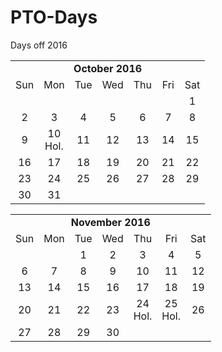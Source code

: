 # PTO-Days
Days off 2016

<TABLE>
<TR><TD COLSPAN="7" ALIGN=center><B>October 2016</B></TD></TR>

<TR><TD ALIGN=center>Sun</TD>
<TD ALIGN=center>Mon</TD><TD ALIGN=center>Tue</TD><TD ALIGN=center>Wed</TD><TD ALIGN=center>Thu</TD><TD ALIGN=center>Fri</TD>
<TD ALIGN=center>Sat</TD></TR>

<TR><TD ALIGN=center></TD>
<TD ALIGN=center></TD><TD ALIGN=center></TD><TD ALIGN=center></TD><TD ALIGN=center></TD><TD ALIGN=center></TD>
<TD ALIGN=center>1</TD>
</TR>

<TR>
<TD ALIGN=center>2</TD>
<TD ALIGN=center>3</TD><TD ALIGN=center>4</TD><TD ALIGN=center>5</TD><TD ALIGN=center>6</TD><TD ALIGN=center>7</TD>
<TD ALIGN=center>8</TD>
</TR>

<TR>
<TD ALIGN=center>9</TD>
<TD ALIGN=center>10<br/>Hol.</TD><TD ALIGN=center>11</TD><TD ALIGN=center>12</TD><TD ALIGN=center>13</TD><TD ALIGN=center>14</TD>
<TD ALIGN=center>15</TD>
</TR>

<TR>
<TD ALIGN=center>16</TD>
<TD ALIGN=center>17</TD><TD ALIGN=center>18</TD><TD ALIGN=center>19</TD><TD ALIGN=center>20</TD><TD ALIGN=center>21</TD>
<TD ALIGN=center>22</TD>
</TR>

<TR>
<TD ALIGN=center>23</TD>
<TD ALIGN=center>24</TD><TD ALIGN=center>25</TD><TD ALIGN=center>26</TD><TD ALIGN=center>27</TD><TD ALIGN=center>28</TD>
<TD ALIGN=center>29</TD>
</TR>

<TR>
<TD ALIGN=center>30</TD>
<TD ALIGN=center>31</TD><TD ALIGN=center></TD><TD ALIGN=center></TD><TD ALIGN=center></TD><TD ALIGN=center></TD>
<TD ALIGN=center></TD>
</TR>
</TABLE>

<TABLE>
<TR><TD COLSPAN="7" ALIGN=center><B>November 2016</B></TD></TR>

<TR><TD ALIGN=center>Sun</TD>
<TD ALIGN=center>Mon</TD><TD ALIGN=center>Tue</TD><TD ALIGN=center>Wed</TD><TD ALIGN=center>Thu</TD><TD ALIGN=center>Fri</TD>
<TD ALIGN=center>Sat</TD></TR>

<TR><TD ALIGN=center></TD>
<TD ALIGN=center></TD><TD ALIGN=center>1</TD><TD ALIGN=center>2</TD><TD ALIGN=center>3</TD><TD ALIGN=center>4</TD>
<TD ALIGN=center>5</TD>
</TR>

<TR>
<TD ALIGN=center>6</TD>
<TD ALIGN=center>7</TD><TD ALIGN=center>8</TD><TD ALIGN=center>9</TD><TD ALIGN=center>10</TD><TD ALIGN=center>11</TD>
<TD ALIGN=center>12</TD>
</TR>

<TR>
<TD ALIGN=center>13</TD>
<TD ALIGN=center>14</TD><TD ALIGN=center>15</TD><TD ALIGN=center>16</TD><TD ALIGN=center>17</TD><TD ALIGN=center>18</TD>
<TD ALIGN=center>19</TD>
</TR>

<TR>
<TD ALIGN=center>20</TD>
<TD ALIGN=center>21</TD><TD ALIGN=center>22</TD><TD ALIGN=center>23</TD><TD ALIGN=center>24<br/>Hol.</TD><TD ALIGN=center>25<br/>Hol.</TD>
<TD ALIGN=center>26</TD>
</TR>

<TR>
<TD ALIGN=center>27</TD>
<TD ALIGN=center>28</TD><TD ALIGN=center>29</TD><TD ALIGN=center>30</TD><TD ALIGN=center></TD><TD ALIGN=center></TD>
<TD ALIGN=center></TD>
</TR>
</TABLE>
